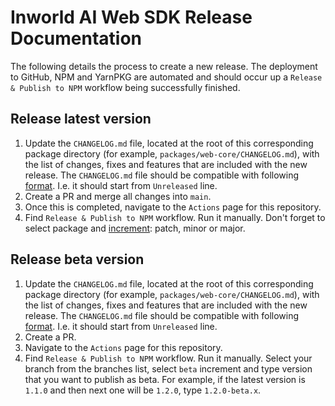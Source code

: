 # Inworld AI Web SDK Release Documentation

The following details the process to create a new release. The deployment to GitHub, NPM and YarnPKG are automated and should occur up a `Release & Publish to NPM` workflow being successfully finished.

## Release latest version

1. Update the `CHANGELOG.md` file, located at the root of this corresponding package directory (for example, `packages/web-core/CHANGELOG.md`), with the list of changes, fixes and features that are included with the new release. The `CHANGELOG.md` file should be compatible with following [format](https://keepachangelog.com). I.e. it should start from `Unreleased` line.
1. Create a PR and merge all changes into `main`.
1. Once this is completed, navigate to the `Actions` page for this repository.
1. Find `Release & Publish to NPM` workflow. Run it manually. Don't forget to select package and [increment](https://semver.org): patch, minor or major.

## Release beta version

1. Update the `CHANGELOG.md` file, located at the root of this corresponding package directory (for example, `packages/web-core/CHANGELOG.md`), with the list of changes, fixes and features that are included with the new release. The `CHANGELOG.md` file should be compatible with following [format](https://keepachangelog.com). I.e. it should start from `Unreleased` line.
1. Create a PR.
1. Navigate to the `Actions` page for this repository.
1. Find `Release & Publish to NPM` workflow. Run it manually. Select your branch from the branches list, select `beta` increment and type version that you want to publish as beta. For example, if the latest version is `1.1.0` and then next one will be `1.2.0`, type `1.2.0-beta.x`.
